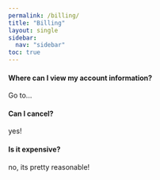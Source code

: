 ```yaml
---
permalink: /billing/
title: "Billing"
layout: single
sidebar:
  nav: "sidebar"
toc: true
---
```


#### Where can I view my account information?

Go to...

#### Can I cancel?

yes!

#### Is it expensive?

no, its pretty reasonable!
